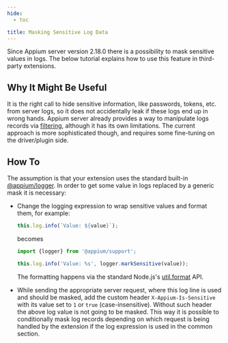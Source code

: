 ```yaml
---
hide:
  - toc

title: Masking Sensitive Log Data
---
```


Since Appium server version 2.18.0 there is a possibility to mask sensitive
values in logs. The below tutorial explains how to use this feature in third-party
extensions.

## Why It Might Be Useful

It is the right call to hide sensitive information, like passwords, tokens, etc.
from server logs, so it does not accidentally leak if these logs end up in wrong hands.
Appium server already provides a way to manipulate logs records via
[filtering](../guides/log-filters.md), although it has its own limitations.
The current approach is more sophisticated though, and requires some fine-tuning
on the driver/plugin side.

## How To

The assumption is that your extension uses the standard built-in
[@appium/logger](https://www.npmjs.com/package/@appium/logger).
In order to get some value in logs replaced by a generic mask it is necessary:

- Change the logging expression to wrap sensitive values and format them, for example:

    ```js
    this.log.info(`Value: ${value}`);
    ```

  becomes

    ```js
    import {logger} from '@appium/support';
    
    this.log.info('Value: %s', logger.markSensitive(value));
    ```

  The formatting happens via the standard Node.js's
  [util.format](https://nodejs.org/api/util.html#utilformatformat-args) API.

- While sending the appropriate server request, where this log line is used and should be masked,
  add the custom header `X-Appium-Is-Sensitive` with its value set to `1` or `true` (case-insensitive).
  Without such header the above log value is not going to be masked.
  This way it is possible to conditionally mask log records depending on which
  request is being handled by the extension if the log expression is used in the
  common section.
